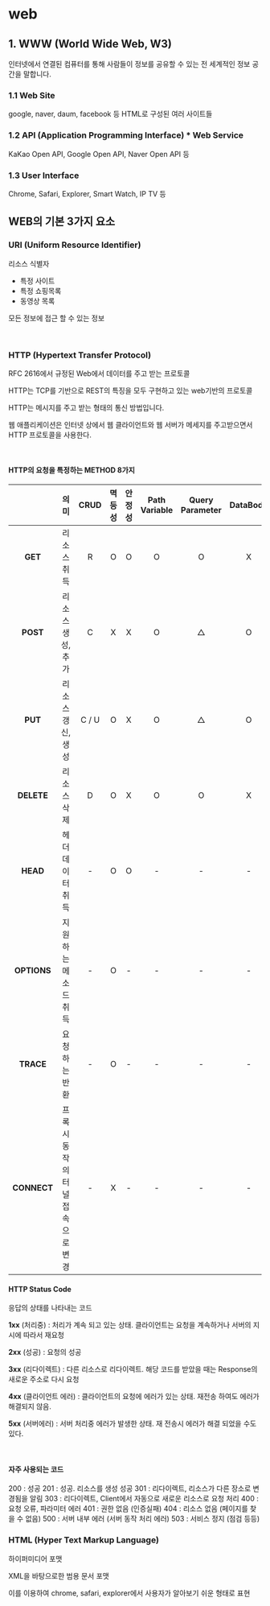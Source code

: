 # web

## 1. WWW (World Wide Web, W3)
인터넷에서 연결된 컴퓨터를 통해 사람들이 정보를 공유할 수 있는 전 세계적인 정보 공간을 말합니다.

### 1.1 Web Site
google, naver, daum, facebook 등 HTML로 구성된 여러 사이트들

### 1.2 API (Application Programming Interface) * Web Service
KaKao Open API, Google Open API, Naver Open API 등

### 1.3 User Interface
Chrome, Safari, Explorer, Smart Watch, IP TV 등


## WEB의 기본 3가지 요소

### URI (Uniform Resource Identifier)
리소스 식별자
- 특정 사이트
- 특정 쇼핑목록
- 동영상 목록

모든 정보에 접근 할 수 있는 정보

<br>

### HTTP (Hypertext Transfer Protocol)
RFC 2616에서 규정된 Web에서 데이터를 주고 받는 프로토콜

HTTP는 TCP를 기반으로 REST의 특징을 모두 구현하고 있는 web기반의 프로토콜

HTTP는 메시지를 주고 받는 형태의 통신 방법입니다.

웹 애플리케이션은 인터넷 상에서 웹 클라이언트와 웹 서버가 메세지를 주고받으면서 HTTP 프로토콜을 사용한다.

<br>

#### HTTP의 요청을 특정하는 METHOD 8가지

| |의미|CRUD|멱등성|안정성|Path Variable| Query Parameter| DataBody|
|:---:|:---:|:---:|:---:|:---:|:---:|:---:|:---:|
|**GET**|리소스 취득| R| O |O|O|O|X|
|**POST**|리소스 생성, 추가|C|X|X|O|△|O|
|**PUT**|리소스 갱신, 생성|C / U|O|X|O|△|O|
|**DELETE**|리소스 삭제|D|O|X|O|O|X|
|**HEAD**|헤더 데이터 취득|-|O|O|-|-|-|
|**OPTIONS**|지원하는 메소드 취득|-|O|-|-|-|-|
|**TRACE**|요청하는 반환|-|O|-|-|-|-|
|**CONNECT**|프록시 동작의 터널 접속으로 변경|-|X|-|-|-|-|


#### HTTP Status Code
응답의 상태를 나타내는 코드

**1xx** (처리중) : 처리가 계속 되고 있는 상태. 클라이언트는 요청을 계속하거나 서버의 지시에 따라서 재요청

**2xx** (성공) : 요청의 성공

**3xx** (리다이렉트) : 다른 리소스로 리다이렉트. 해당 코드를 받았을 때는 Response의 새로운 주소로 다시 요청

**4xx** (클라이언트 에러) : 클라이언트의 요청에 에러가 있는 상태. 재전송 하여도 에러가 해결되지 않음.

**5xx** (서버에러) : 서버 처리중 에러가 발생한 상태. 재 전송시 에러가 해결 되었을 수도 있다.

<br>

#### 자주 사용되는 코드
200 : 성공
201 : 성공. 리소스를 생성 성공
301 : 리다이렉트, 리소스가 다른 장소로 변경됨을 알림
303 : 리다이렉트, Client에서 자동으로 새로운 리소스로 요청 처리
400 : 요청 오류, 파라미터 에러
401 : 권한 없음 (인증실패)
404 : 리소스 없음 (페이지를 찾을 수 없음)
500 : 서버 내부 에러 (서버 동작 처리 에러)
503 : 서비스 정지 (점검 등등)

### HTML (Hyper Text Markup Language)
하이퍼미디어 포맷

XML을 바탕으로한 범용 문서 포맷

이를 이용하여 chrome, safari, explorer에서 사용자가 알아보기 쉬운 형태로 표현